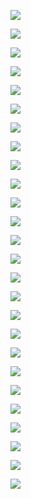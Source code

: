 ![](https://gitee.com/hxc8/images6/raw/master/img/202407182347697.jpg)

![](https://gitee.com/hxc8/images6/raw/master/img/202407182347116.jpg)

![](https://gitee.com/hxc8/images6/raw/master/img/202407182347583.jpg)

![](https://gitee.com/hxc8/images6/raw/master/img/202407182347496.jpg)

![](https://gitee.com/hxc8/images6/raw/master/img/202407182347190.jpg)

![](https://gitee.com/hxc8/images6/raw/master/img/202407182347428.jpg)

![](https://gitee.com/hxc8/images6/raw/master/img/202407182347950.jpg)

![](D:/download/youdaonote-pull-master/data/Technology/存储/学习/大规模高性能分布式存储系统设计与实现/images/WEBRESOURCEe4ee7c2097667cea00d8cbabc0fe3e1d截图.png)

![](https://gitee.com/hxc8/images6/raw/master/img/202407182348236.jpg)

![](https://gitee.com/hxc8/images6/raw/master/img/202407182348527.jpg)

![](https://gitee.com/hxc8/images6/raw/master/img/202407182348234.jpg)

![](https://gitee.com/hxc8/images6/raw/master/img/202407182348298.jpg)

![](https://gitee.com/hxc8/images6/raw/master/img/202407182348615.jpg)

![](https://gitee.com/hxc8/images6/raw/master/img/202407182348974.jpg)

![](https://gitee.com/hxc8/images6/raw/master/img/202407182348783.jpg)

![](https://gitee.com/hxc8/images6/raw/master/img/202407182348574.jpg)

![](https://gitee.com/hxc8/images6/raw/master/img/202407182348648.jpg)

![](https://gitee.com/hxc8/images6/raw/master/img/202407182348057.jpg)

![](https://gitee.com/hxc8/images6/raw/master/img/202407182348948.jpg)

![](https://gitee.com/hxc8/images6/raw/master/img/202407182348662.jpg)

![](https://gitee.com/hxc8/images6/raw/master/img/202407182348359.jpg)

![](https://gitee.com/hxc8/images6/raw/master/img/202407182348033.jpg)

![](https://gitee.com/hxc8/images6/raw/master/img/202407182348488.jpg)

![](https://gitee.com/hxc8/images6/raw/master/img/202407182348787.jpg)

![](https://gitee.com/hxc8/images6/raw/master/img/202407182348218.jpg)

![](https://gitee.com/hxc8/images6/raw/master/img/202407182348954.jpg)